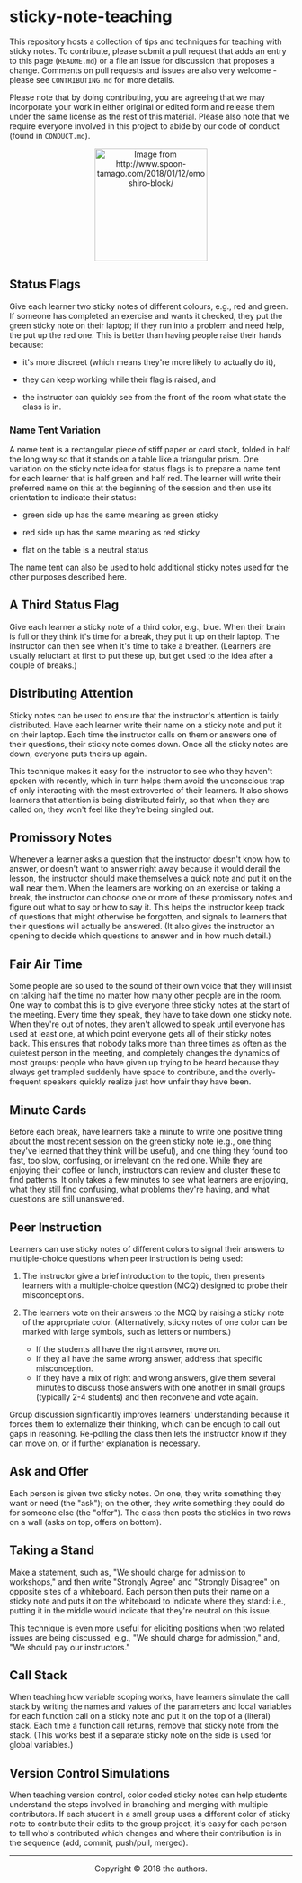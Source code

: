 # sticky-note-teaching

This repository hosts a collection of tips and techniques for teaching
with sticky notes.  To contribute, please submit a pull request that
adds an entry to this page (`README.md`) or a file an issue for
discussion that proposes a change.  Comments on pull requests and
issues are also very welcome - please see `CONTRIBUTING.md` for more
details.

Please note that by doing contributing, you are agreeing that we may
incorporate your work in either original or edited form and release
them under the same license as the rest of this material.  Please also
note that we require everyone involved in this project to abide by our
code of conduct (found in `CONDUCT.md`).

<div align="center">
  <a href="http://www.spoon-tamago.com/2018/01/12/omoshiro-block/"><img width="200px" src="./omoshiro-block-3.jpg" alt="Image from http://www.spoon-tamago.com/2018/01/12/omoshiro-block/" /></a>
</div>

## Status Flags

Give each learner two sticky notes of different colours, e.g., red and
green. If someone has completed an exercise and wants it checked, they
put the green sticky note on their laptop; if they run into a problem
and need help, the put up the red one. This is better than having
people raise their hands because:

*   it's more discreet (which means they're more likely to actually do
    it),

*   they can keep working while their flag is raised, and

*   the instructor can quickly see from the front of the room what state
    the class is in.

### Name Tent Variation

A name tent is a rectangular piece of stiff paper or card stock,
folded in half the long way so that it stands on a table like a
triangular prism.  One variation on the sticky note idea for status
flags is to prepare a name tent for each learner that is half green
and half red.  The learner will write their preferred name on this at
the beginning of the session and then use its orientation to indicate
their status:

* green side up has the same meaning as green sticky

* red side up has the same meaning as red sticky

* flat on the table is a neutral status

The name tent can also be used to hold additional sticky notes used
for the other purposes described here.

## A Third Status Flag

Give each learner a sticky note of a third color, e.g., blue.  When
their brain is full or they think it's time for a break, they put it
up on their laptop.  The instructor can then see when it's time to
take a breather.  (Learners are usually reluctant at first to put
these up, but get used to the idea after a couple of breaks.)

## Distributing Attention

Sticky notes can be used to ensure that the instructor's attention is
fairly distributed.  Have each learner write their name on a sticky
note and put it on their laptop.  Each time the instructor calls on
them or answers one of their questions, their sticky note comes down.
Once all the sticky notes are down, everyone puts theirs up again.

This technique makes it easy for the instructor to see who they
haven't spoken with recently, which in turn helps them avoid the
unconscious trap of only interacting with the most extroverted of
their learners.  It also shows learners that attention is being
distributed fairly, so that when they are called on, they won't feel
like they're being singled out.

## Promissory Notes

Whenever a learner asks a question that the instructor doesn't know
how to answer, or doesn't want to answer right away because it would
derail the lesson, the instructor should make themselves a quick note
and put it on the wall near them.  When the learners are working on an
exercise or taking a break, the instructor can choose one or more of
these promissory notes and figure out what to say or how to say it.
This helps the instructor keep track of questions that might otherwise
be forgotten, and signals to learners that their questions will
actually be answered.  (It also gives the instructor an opening to
decide which questions to answer and in how much detail.)

## Fair Air Time

Some people are so used to the sound of their own voice that they will
insist on talking half the time no matter how many other people are in
the room. One way to combat this is to give everyone three sticky
notes at the start of the meeting.  Every time they speak, they have
to take down one sticky note.  When they're out of notes, they aren't
allowed to speak until everyone has used at least one, at which point
everyone gets all of their sticky notes back.  This ensures that
nobody talks more than three times as often as the quietest person in
the meeting, and completely changes the dynamics of most groups:
people who have given up trying to be heard because they always get
trampled suddenly have space to contribute, and the overly-frequent
speakers quickly realize just how unfair they have been.

## Minute Cards

Before each break, have learners take a minute to write one positive
thing about the most recent session on the green sticky note (e.g.,
one thing they've learned that they think will be useful), and one
thing they found too fast, too slow, confusing, or irrelevant on the
red one. While they are enjoying their coffee or lunch, instructors
can review and cluster these to find patterns. It only takes a few
minutes to see what learners are enjoying, what they still find
confusing, what problems they're having, and what questions are still
unanswered.

## Peer Instruction

Learners can use sticky notes of different colors to signal their
answers to multiple-choice questions when peer instruction is being
used:

1.  The instructor give a brief introduction to the topic, then
    presents learners with a multiple-choice question (MCQ) designed
    to probe their misconceptions.

2.  The learners vote on their answers to the MCQ by raising a sticky
    note of the appropriate color.  (Alternatively, sticky notes of
    one color can be marked with large symbols, such as letters or
    numbers.)
    *   If the students all have the right answer, move on.
    *   If they all have the same wrong answer, address that specific
        misconception.
    *   If they have a mix of right and wrong answers, give them
        several minutes to discuss those answers with one another in
        small groups (typically 2-4 students) and then reconvene and
        vote again.

Group discussion significantly improves learners' understanding
because it forces them to externalize their thinking, which can be
enough to call out gaps in reasoning. Re-polling the class then lets
the instructor know if they can move on, or if further explanation is
necessary.

## Ask and Offer

Each person is given two sticky notes.  On one, they write something
they want or need (the "ask"); on the other, they write something they
could do for someone else (the "offer").  The class then posts the
stickies in two rows on a wall (asks on top, offers on bottom).

## Taking a Stand

Make a statement, such as, "We should charge for admission to
workshops," and then write "Strongly Agree" and "Strongly Disagree" on
opposite sites of a whiteboard.  Each person then puts their name on a
sticky note and puts it on the whiteboard to indicate where they
stand: i.e., putting it in the middle would indicate that they're
neutral on this issue.

This technique is even more useful for eliciting positions when two
related issues are being discussed, e.g., "We should charge for
admission," and, "We should pay our instructors."

## Call Stack

When teaching how variable scoping works, have learners simulate the
call stack by writing the names and values of the parameters and local
variables for each function call on a sticky note and put it on the
top of a (literal) stack.  Each time a function call returns, remove
that sticky note from the stack.  (This works best if a separate
sticky note on the side is used for global variables.)

## Version Control Simulations

When teaching version control, color coded sticky notes can help
students understand the steps involved in branching and merging with
multiple contributors. If each student in a small group uses a
different color of sticky note to contribute their edits to the group
project, it's easy for each person to tell who's contributed which
changes and where their contribution is in the sequence (add, commit,
push/pull, merged).

---

<div align="center">
Copyright © 2018 the authors.
</div>
